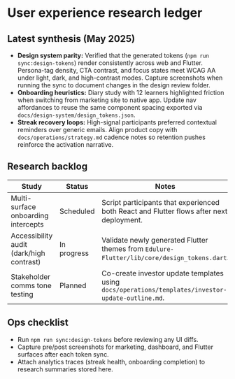 # User experience research ledger

## Latest synthesis (May 2025)
- **Design system parity:** Verified that the generated tokens (`npm run sync:design-tokens`) render consistently across web and Flutter. Persona-tag density, CTA contrast, and focus states meet WCAG AA under light, dark, and high-contrast modes. Capture screenshots when running the sync to document changes in the design review folder.
- **Onboarding heuristics:** Diary study with 12 learners highlighted friction when switching from marketing site to native app. Update nav affordances to reuse the same component spacing exported via `docs/design-system/design_tokens.json`.
- **Streak recovery loops:** High-signal participants preferred contextual reminders over generic emails. Align product copy with `docs/operations/strategy.md` cadence notes so retention pushes reinforce the activation narrative.

## Research backlog
| Study | Status | Notes |
| --- | --- | --- |
| Multi-surface onboarding intercepts | Scheduled | Script participants that experienced both React and Flutter flows after next deployment. |
| Accessibility audit (dark/high contrast) | In progress | Validate newly generated Flutter themes from `Edulure-Flutter/lib/core/design_tokens.dart`. |
| Stakeholder comms tone testing | Planned | Co-create investor update templates using `docs/operations/templates/investor-update-outline.md`. |

## Ops checklist
- Run `npm run sync:design-tokens` before reviewing any UI diffs.
- Capture pre/post screenshots for marketing, dashboard, and Flutter surfaces after each token sync.
- Attach analytics traces (streak health, onboarding completion) to research summaries stored here.
